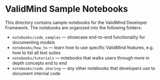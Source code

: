 # ValidMind Sample Notebooks

This directory contains sample notebooks for the ValidMind Developer Framework. The notebooks are organized into the following folders:

* `notebooks/code_samples` — showcase end-to-end functionality for documenting models
* `notebooks/how_to` — learn how to use specific ValidMind features, e.g. how to list all test suites
* `notebooks/tutorials` — notebooks that walks users through more in depth concepts end to end
* `notebooks/code_sharing` — any other notebooks that developers use to document internal code
